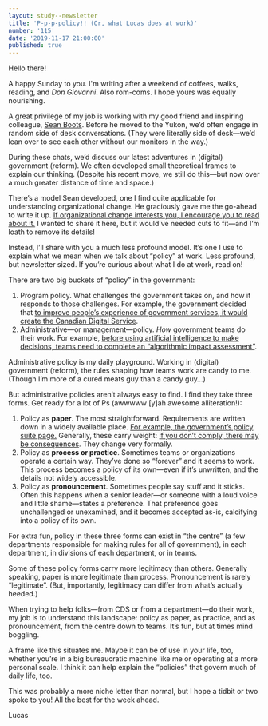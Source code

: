 ```yaml
---
layout: study--newsletter
title: 'P-p-p-policy!! (Or, what Lucas does at work)'
number: '115'
date: '2019-11-17 21:00:00'
published: true
---
```


Hello there!

A happy Sunday to you. I'm writing after a weekend of coffees, walks, reading, and _Don Giovanni_. Also rom-coms. I hope yours was equally nourishing.

A great privilege of my job is working with my good friend and inspiring colleague, [Sean Boots](https://twitter.com/sboots/). Before he moved to the Yukon, we’d often engage in random side of desk conversations. (They were literally side of desk—we’d lean over to see each other without our monitors in the way.)

During these chats, we’d discuss our latest adventures in (digital) government (reform). We often developed small theoretical frames to explain our thinking. (Despite his recent move, we still do this—but now over a much greater distance of time and space.)

There’s a model Sean developed, one I find quite applicable for understanding organizational change. He graciously gave me the go-ahead to write it up. [If organizational change interests you, I encourage you to read about it.](https://lucascherkewski.com/study/people-positions/) I wanted to share it here, but it would’ve needed cuts to fit—and I’m loath to remove its details!

Instead, I’ll share with you a much less profound model. It’s one I use to explain what we mean when we talk about “policy” at work. Less profound, but newsletter sized. If you’re curious about what I do at work, read on!

There are two big buckets of “policy” in the government:

1. Program policy. What challenges the government takes on, and how it responds to those challenges. For example, the government decided that [to improve people’s experience of government services, it would create the Canadian Digital Service](https://digital.canada.ca/).
2. Administrative—or management—policy. _How_ government teams do their work. For example, [before using artificial intelligence to make decisions, teams need to complete an “algorithmic impact assessment”](https://www.tbs-sct.gc.ca/pol/doc-eng.aspx?id=32592).

Administrative policy is my daily playground. Working in (digital) government (reform), the rules shaping how teams work are candy to me. (Though I’m more of a cured meats guy than a candy guy…)

But administrative policies aren’t always easy to find. I find they take three forms. Get ready for a lot of Ps (awwwww [y]ah awesome alliteration!):

1. Policy as **paper**. The most straightforward. Requirements are written down in a widely available place. [For example, the government’s policy suite page.](https://www.tbs-sct.gc.ca/pol/index-eng.aspx) Generally, these carry weight: [if you don’t comply, there may be consequences](https://www.tbs-sct.gc.ca/pol/doc-eng.aspx?id=17151). They change very formally.
2. Policy as **process or practice**. Sometimes teams or organizations operate a certain way. They’ve done so “forever” and it seems to work. This process becomes a policy of its own—even if it’s unwritten, and the details not widely accessible.
3. Policy as **pronouncement**. Sometimes people say stuff and it sticks. Often this happens when a senior leader—or someone with a loud voice and little shame—states a preference. That preference goes unchallenged or unexamined, and it becomes accepted as-is, calcifying into a policy of its own.

For extra fun, policy in these three forms can exist in “the centre” (a few departments responsible for making rules for all of government), in each department, in divisions of each department, or in teams.

Some of these policy forms carry more legitimacy than others. Generally speaking, paper is more legitimate than process. Pronouncement is rarely “legitimate”. (But, importantly, legitimacy can differ from what’s actually heeded.)

When trying to help folks—from CDS or from a department—do their work, my job is to understand this landscape: policy as paper, as practice, and as pronouncement, from the centre down to teams. It’s fun, but at times mind boggling.

A frame like this situates me. Maybe it can be of use in your life, too, whether you’re in a big bureaucratic machine like me or operating at a more personal scale. I think it can help explain the “policies” that govern much of daily life, too.

This was probably a more niche letter than normal, but I hope a tidbit or two spoke to you! All the best for the week ahead.

Lucas